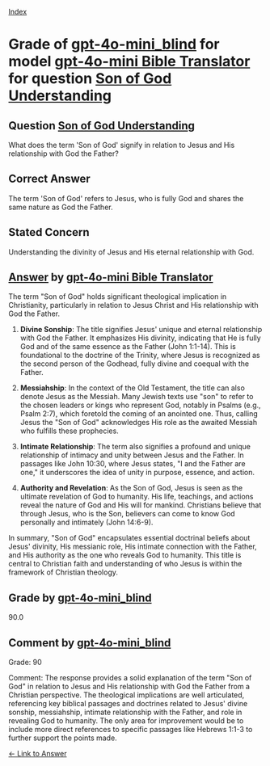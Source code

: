 
[Index](../../../../index.md)
# Grade of [gpt-4o-mini_blind](../../../grading_models/gpt-4o-mini_blind.md) for model [gpt-4o-mini Bible Translator](../../../answering_models/gpt-4o-mini_Bible_Translator.md) for question [Son of God Understanding](../../../questions/Son_of_God_Understanding.md)

## Question [Son of God Understanding](../../../questions/Son_of_God_Understanding.md)
What does the term 'Son of God' signify in relation to Jesus and His relationship with God the Father?

## Correct Answer
The term 'Son of God' refers to Jesus, who is fully God and shares the same nature as God the Father.

## Stated Concern
Understanding the divinity of Jesus and His eternal relationship with God.

## [Answer](../Son_of_God_Understanding.md) by [gpt-4o-mini Bible Translator](../../../answering_models/gpt-4o-mini_Bible_Translator.md)
The term "Son of God" holds significant theological implication in Christianity, particularly in relation to Jesus Christ and His relationship with God the Father. 

1. **Divine Sonship**: The title signifies Jesus' unique and eternal relationship with God the Father. It emphasizes His divinity, indicating that He is fully God and of the same essence as the Father (John 1:1-14). This is foundational to the doctrine of the Trinity, where Jesus is recognized as the second person of the Godhead, fully divine and coequal with the Father.

2. **Messiahship**: In the context of the Old Testament, the title can also denote Jesus as the Messiah. Many Jewish texts use "son" to refer to the chosen leaders or kings who represent God, notably in Psalms (e.g., Psalm 2:7), which foretold the coming of an anointed one. Thus, calling Jesus the "Son of God" acknowledges His role as the awaited Messiah who fulfills these prophecies.

3. **Intimate Relationship**: The term also signifies a profound and unique relationship of intimacy and unity between Jesus and the Father. In passages like John 10:30, where Jesus states, "I and the Father are one," it underscores the idea of unity in purpose, essence, and action.

4. **Authority and Revelation**: As the Son of God, Jesus is seen as the ultimate revelation of God to humanity. His life, teachings, and actions reveal the nature of God and His will for mankind. Christians believe that through Jesus, who is the Son, believers can come to know God personally and intimately (John 14:6-9).

In summary, "Son of God" encapsulates essential doctrinal beliefs about Jesus' divinity, His messianic role, His intimate connection with the Father, and His authority as the one who reveals God to humanity. This title is central to Christian faith and understanding of who Jesus is within the framework of Christian theology.

## Grade by [gpt-4o-mini_blind](../../../grading_models/gpt-4o-mini_blind.md)
90.0

## Comment by [gpt-4o-mini_blind](../../../grading_models/gpt-4o-mini_blind.md)
Grade: 90

Comment: The response provides a solid explanation of the term "Son of God" in relation to Jesus and His relationship with God the Father from a Christian perspective. The theological implications are well articulated, referencing key biblical passages and doctrines related to Jesus' divine sonship, messiahship, intimate relationship with the Father, and role in revealing God to humanity. The only area for improvement would be to include more direct references to specific passages like Hebrews 1:1-3 to further support the points made.

[&lt;- Link to Answer](../Son_of_God_Understanding.md)
